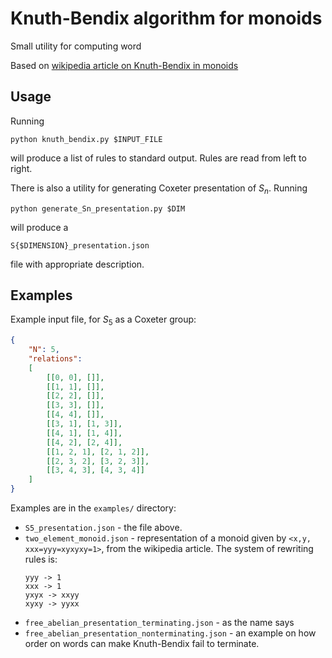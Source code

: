 # Knuth-Bendix algorithm for monoids

Small utility for computing word 

Based on [wikipedia article on Knuth-Bendix in monoids](https://en.wikipedia.org/wiki/Knuth%E2%80%93Bendix_completion_algorithm)

## Usage
Running
```
python knuth_bendix.py $INPUT_FILE
```
will produce a list of rules to standard output. Rules are read from left to right.

There is also a utility for generating Coxeter presentation of $S_n$. Running
```
python generate_Sn_presentation.py $DIM
```
will produce a
```
S{$DIMENSION}_presentation.json
```
file with appropriate description.


## Examples

Example input file, for $S_5$ as a Coxeter group:
```json
{
    "N": 5, 
    "relations": 
    [
        [[0, 0], []],
        [[1, 1], []],
        [[2, 2], []],
        [[3, 3], []],
        [[4, 4], []],
        [[3, 1], [1, 3]],
        [[4, 1], [1, 4]],
        [[4, 2], [2, 4]],
        [[1, 2, 1], [2, 1, 2]],
        [[2, 3, 2], [3, 2, 3]],
        [[3, 4, 3], [4, 3, 4]]
    ]
}
```

Examples are in the `examples/` directory:
  - `S5_presentation.json` - the file above.
  - `two_element_monoid.json` - representation of a monoid given by
  ```<x,y, xxx=yyy=xyxyxy=1>```, from the wikipedia article. The system of rewriting rules is:
    ```
    yyy -> 1
    xxx -> 1
    yxyx -> xxyy
    xyxy -> yyxx
    ```
  - `free_abelian_presentation_terminating.json` - as the name says
  - `free_abelian_presentation_nonterminating.json` - an example on how order on words can make Knuth-Bendix fail to terminate.
  
